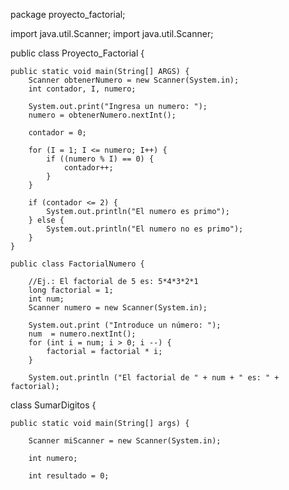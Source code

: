 package proyecto_factorial;

import java.util.Scanner;
import java.util.Scanner;

public class Proyecto_Factorial {

    public static void main(String[] ARGS) {
        Scanner obtenerNumero = new Scanner(System.in);
        int contador, I, numero;

        System.out.print("Ingresa un numero: ");
        numero = obtenerNumero.nextInt();

        contador = 0;

        for (I = 1; I <= numero; I++) {
            if ((numero % I) == 0) {
                contador++;
            }
        }

        if (contador <= 2) {
            System.out.println("El numero es primo");
        } else {
            System.out.println("El numero no es primo");
        }
    }

    public class FactorialNumero {

        //Ej.: El factorial de 5 es: 5*4*3*2*1
        long factorial = 1;
        int num;
        Scanner numero = new Scanner(System.in);

        System.out.print ("Introduce un número: ");
        num  = numero.nextInt();
        for (int i = num; i > 0; i --) {
            factorial = factorial * i;
        }

        System.out.println ("El factorial de " + num + " es: " + factorial);
        
        
       

class SumarDigitos {

    public static void main(String[] args) {

        Scanner miScanner = new Scanner(System.in);

        int numero;

        int resultado = 0;
